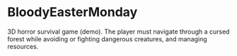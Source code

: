 # BloodyEasterMonday
3D horror survival game (demo).
The player must navigate through a cursed forest while avoiding or fighting dangerous creatures, and managing resources.
